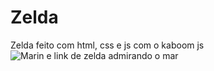 # Zelda
Zelda feito com html, css e js com o kaboom js
<br>
<img src='https://media.giphy.com/media/1vZ6QcjgF2iARTj4BE/giphy.gif' alt='Marin e link de zelda admirando o mar'>
